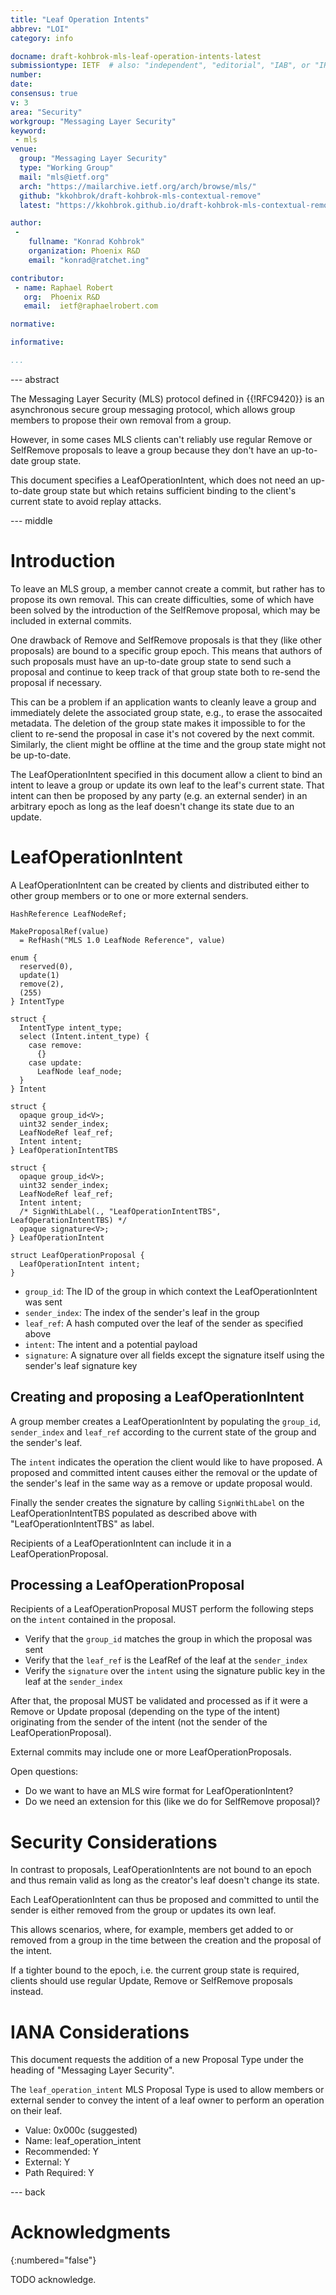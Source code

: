 ```yaml
---
title: "Leaf Operation Intents"
abbrev: "LOI"
category: info

docname: draft-kohbrok-mls-leaf-operation-intents-latest
submissiontype: IETF  # also: "independent", "editorial", "IAB", or "IRTF"
number:
date:
consensus: true
v: 3
area: "Security"
workgroup: "Messaging Layer Security"
keyword:
 - mls
venue:
  group: "Messaging Layer Security"
  type: "Working Group"
  mail: "mls@ietf.org"
  arch: "https://mailarchive.ietf.org/arch/browse/mls/"
  github: "kkohbrok/draft-kohbrok-mls-contextual-remove"
  latest: "https://kkohbrok.github.io/draft-kohbrok-mls-contextual-remove/draft-kohbrok-mls-contextual-remove.html"

author:
 -
    fullname: "Konrad Kohbrok"
    organization: Phoenix R&D
    email: "konrad@ratchet.ing"

contributor:
 - name: Raphael Robert
   org:  Phoenix R&D
   email:  ietf@raphaelrobert.com

normative:

informative:

...
```


--- abstract

The Messaging Layer Security (MLS) protocol defined in {{!RFC9420}} is an
asynchronous secure group messaging protocol, which allows group members to
propose their own removal from a group.

However, in some cases MLS clients can't reliably use regular Remove or
SelfRemove proposals to leave a group because they don't have an up-to-date
group state.

This document specifies a LeafOperationIntent, which does not need an up-to-date
group state but which retains sufficient binding to the client's current state
to avoid replay attacks.

--- middle

# Introduction

To leave an MLS group, a member cannot create a commit, but rather has to
propose its own removal. This can create difficulties, some of which have been
solved by the introduction of the SelfRemove proposal, which may be included in
external commits.

One drawback of Remove and SelfRemove proposals is that they (like other
proposals) are bound to a specific group epoch. This means that authors of such
proposals must have an up-to-date group state to send such a proposal and
continue to keep track of that group state both to re-send the proposal if
necessary.

This can be a problem if an application wants to cleanly leave a group and
immediately delete the associated group state, e.g., to erase the assocaited
metadata. The deletion of the group state makes it impossible to for the client
to re-send the proposal in case it's not covered by the next commit. Similarly,
the client might be offline at the time and the group state might not be
up-to-date.

The LeafOperationIntent specified in this document allow a client to bind an
intent to leave a group or update its own leaf to the leaf's current state. That
intent can then be proposed by any party (e.g. an external sender) in an
arbitrary epoch as long as the leaf doesn't change its state due to an update.

# LeafOperationIntent

A LeafOperationIntent can be created by clients and distributed either to other
group members or to one or more external senders.

~~~ tls
HashReference LeafNodeRef;

MakeProposalRef(value)
  = RefHash("MLS 1.0 LeafNode Reference", value)

enum {
  reserved(0),
  update(1)
  remove(2),
  (255)
} IntentType

struct {
  IntentType intent_type;
  select (Intent.intent_type) {
    case remove:
      {}
    case update:
      LeafNode leaf_node;
  }
} Intent

struct {
  opaque group_id<V>;
  uint32 sender_index;
  LeafNodeRef leaf_ref;
  Intent intent;
} LeafOperationIntentTBS

struct {
  opaque group_id<V>;
  uint32 sender_index;
  LeafNodeRef leaf_ref;
  Intent intent;
  /* SignWithLabel(., "LeafOperationIntentTBS", LeafOperationIntentTBS) */
  opaque signature<V>;
} LeafOperationIntent

struct LeafOperationProposal {
  LeafOperationIntent intent;
}
~~~

- `group_id`: The ID of the group in which context the LeafOperationIntent was
  sent
- `sender_index`: The index of the sender's leaf in the group
- `leaf_ref`: A hash computed over the leaf of the sender as specified above
- `intent`: The intent and a potential payload
- `signature`: A signature over all fields except the signature itself using the
  sender's leaf signature key

## Creating and proposing a LeafOperationIntent

A group member creates a LeafOperationIntent by populating the `group_id`,
`sender_index` and `leaf_ref` according to the current state of the group and
the sender's leaf.

The `intent` indicates the operation the client would like to have proposed. A
proposed and committed intent causes either the removal or the update of the
sender's leaf in the same way as a remove or update proposal would.

Finally the sender creates the signature by calling `SignWithLabel` on the
LeafOperationIntentTBS populated as described above with
"LeafOperationIntentTBS" as label.

Recipients of a LeafOperationIntent can include it in a LeafOperationProposal.

## Processing a LeafOperationProposal

Recipients of a LeafOperationProposal MUST perform the following steps on the
`intent` contained in the proposal.
- Verify that the `group_id` matches the group in which the proposal was sent
- Verify that the `leaf_ref` is the LeafRef of the leaf at the `sender_index`
- Verify the `signature` over the `intent` using the signature public key in the
  leaf at the `sender_index`

After that, the proposal MUST be validated and processed as if it were a Remove
or Update proposal (depending on the type of the intent) originating from the
sender of the intent (not the sender of the LeafOperationProposal).

External commits may include one or more LeafOperationProposals.

Open questions:

- Do we want to have an MLS wire format for LeafOperationIntent?
- Do we need an extension for this (like we do for SelfRemove proposal)?

# Security Considerations

In contrast to proposals, LeafOperationIntents are not bound to an epoch and
thus remain valid as long as the creator's leaf doesn't change its state.

Each LeafOperationIntent can thus be proposed and committed to until the sender
is either removed from the group or updates its own leaf.

This allows scenarios, where, for example, members get added to or removed from
a group in the time between the creation and the proposal of the intent.

If a tighter bound to the epoch, i.e. the current group state is required,
clients should use regular Update, Remove or SelfRemove proposals instead.

# IANA Considerations

This document requests the addition of a new Proposal Type under the heading of
"Messaging Layer Security". 

The `leaf_operation_intent` MLS Proposal Type is used to allow members or
external sender to convey the intent of a leaf owner to perform an operation on
their leaf.

* Value: 0x000c (suggested)
* Name: leaf_operation_intent
* Recommended: Y
* External: Y
* Path Required: Y

--- back

# Acknowledgments
{:numbered="false"}

TODO acknowledge.
